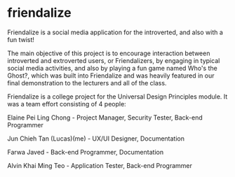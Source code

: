 # friendalize
Friendalize is a social media application for the introverted, and also with a fun twist!

The main objective of this project is to encourage interaction between introverted and extroverted users, or Friendalizers, by engaging in typical social media activities, and also by playing a fun game named Who's the Ghost?, which was built into Friendalize and was heavily featured in our final demonstration to the lecturers and all of the class.

Friendalize is a college project for the Universal Design Principles module. It was a team effort consisting of 4 people:

Elaine Pei Ling Chong - Project Manager, Security Tester, Back-end Programmer

Jun Chieh Tan (Lucas)(me) - UX/UI Designer, Documentation

Farwa Javed - Back-end Programmer, Documentation

Alvin Khai Ming Teo - Application Tester, Back-end Programmer
